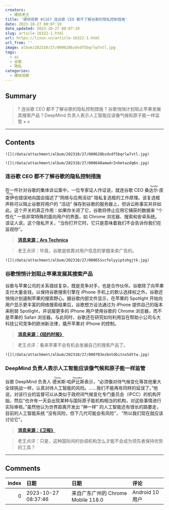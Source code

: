 ```yaml
---
creators:
  - 硬核老王
title: '硬核观察 #1167 连谷歌 CEO 都不了解谷歌的隐私控制措施'
date: 2023-10-27 00:07:19
date_updated: 2023-10-27 00:07:19
slug: article-16322-1.html
url: https://linux.cn/article-16322-1.html
url_from: ''
image: album/202310/27/000628bzdvdf5bqrlw7vtl.jpg
tags:
  - ai
  - 谷歌
  - 隐私
categories:
  - 硬核观察
---
```


## Summary

> ? 连谷歌 CEO 都不了解谷歌的隐私控制措施
> ? 谷歌悄悄计划阻止苹果发展其搜索产品
> ? DeepMind 负责人表示人工智能应该像气候和原子能一样监管
> » 
> »

***

<!-- more -->

## Contents

`![](/data/attachment/album/202310/27/000628bzdvdf5bqrlw7vtl.jpg)`

`![](/data/attachment/album/202310/27/000640amwdr2nhmtazdq6n.jpg)`

### 连谷歌 CEO 都不了解谷歌的隐私控制措施

在一件针对谷歌的集体诉讼案中，一位专家证人作证说，就连谷歌 CEO <ruby> 桑达尔·皮查伊 <rt>  Sundar Pichai </rt></ruby> 也错误地向国会描述了“网络与应用活动” 隐私复选框的工作原理。该复选框声称可以阻止谷歌将用户的 “活动” 保存到谷歌的服务器上，但诉讼称事实并非如此。这个开关的真正作用：如果你关闭了它，谷歌将停止应用它捕获的数据来 “个性化” 一些非常特殊的面向用户的界面，如 Chrome 浏览器、搜索和安卓系统。该证人说，这个隐私开关，“当你打开它时，它只是意味着我们不会告诉你我们在监视你”。

> 
> **[消息来源：Ars Technica](https://arstechnica.com/gadgets/2023/10/even-google-ceo-sundar-pichai-doesnt-understand-googles-privacy-controls/)**
> 
> 
> 

> 
> 老王点评：毕竟，谷歌是依靠对用户信息的掌握来卖广告的。
> 
> 
> 

`![](/data/attachment/album/202310/27/000651vcfolyyiptohgjtk.jpg)`

### 谷歌悄悄计划阻止苹果发展其搜索产品

谷歌与苹果公司的关系错综复杂，既是竞争对手，也是合作伙伴。谷歌除了向苹果支付大量金钱，以保持谷歌搜索引擎在 iPhone 手机上的默认选择权之外，谷歌还悄悄计划遏制苹果的搜索野心。据谷歌内部文件显示，在苹果的 Spotlight 开始向用户显示更丰富的网络搜索结果后，谷歌想方设法通过为 iPhone 提供自己的版本来削弱 Spotlight，并说服更多的 iPhone 用户使用谷歌的 Chrome 浏览器，而不是苹果的 Safari 浏览器。与此同时，谷歌还在研究如何利用旨在帮助小公司与大科技公司竞争的欧洲新法律，撬开苹果对 iPhone 的控制。

> 
> **[消息来源：《纽约时报》](https://www.nytimes.com/2023/10/26/technology/google-apple-search-spotlight.html)**
> 
> 
> 

> 
> 老王点评：看来苹果不会有机会发展自己的搜索产品了。
> 
> 
> 

`![](/data/attachment/album/202310/27/000703ezbntdbitnx5dttw.jpg)`

### DeepMind 负责人表示人工智能应该像气候和原子能一样监管

谷歌 DeepMind 负责人 <ruby> 德米斯·哈萨比斯 <rt>  Demis Hassabis </rt></ruby> 表示，“必须像对待气候变化等其他重大全球挑战一样，认真对待人工智能的风险。……我们不能再有同样的延误了。”他说，对该行业的监督可以从类似于政府间气候变化专门委员会（IPCC）的机构开始，然后“也许有一天会出现某种与国际原子能机构相当的机构，对这些事情进行实际审核。”虽然他认为世界距离开发出 “神一样” 的人工智能还有很长的路要走，目前的人工智能系统 “没有风险，但下几代可能会有风险”， “所以我们现在就应该讨论它”。

> 
> **[消息来源：《卫报》](https://www.theguardian.com/technology/2023/oct/24/ai-risk-climate-crisis-google-deepmind-chief-demis-hassabis-regulation)**
> 
> 
> 

> 
> 老王点评：只是，这种国际间的协调机构怎么才能不会成为领先者保持优势的工具？
> 
> 
>

***

## Comments

|   index | 日期                | 日期                                               | 评论                                                                                                      |
|--------:|:--------------------|:---------------------------------------------------|:----------------------------------------------------------------------------------------------------------|
|       0 | 2023-10-27 08:37:46 | 来自广东广州的 Chrome Mobile 118.0|Android 10 用户 | Apple如果下定决心要做自己的搜索服务，哪怕只给自己的设备使用，Google阻止不了，就像当年苹果自己做地图一样。 |
